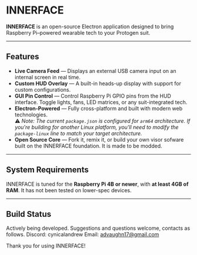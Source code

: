 # INNERFACE

**INNERFACE** is an open-source Electron application designed to bring Raspberry Pi–powered wearable tech to your Protogen suit.

---

## Features

- **Live Camera Feed** — Displays an external USB camera input on an internal screen in real time.
- **Custom HUD Overlay** — A built-in heads-up display with support for custom configurations.
- **GUI Pin Control** — Control Raspberry Pi GPIO pins from the HUD interface. Toggle lights, fans, LED matrices, or any suit-integrated tech.
- **Electron-Powered** — Fully cross-platform and built with modern web technologies.  
  ⚠️ _Note: The current `package.json` is configured for `arm64` architecture. If you're building for another Linux platform, you'll need to modify the `package-linux` line to match your target architecture._
- **Open Source Core** — Fork it, remix it, or build your own visor sofware built on the INNERFACE foundation. It is made to be modded.

---

## System Requirements

INNERFACE is tuned for the **Raspberry Pi 4B or newer**, with **at least 4GB of RAM**. It has not been tested on lower-spec devices.

---

## Build Status

Actively being developed. Suggestions and questions welcome, contacts as follows.
Discord: cynicalandrew
Email: advaughn17@gmail.com


Thank you for using INNERFACE!